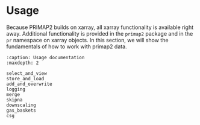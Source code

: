 # Usage
Because PRIMAP2 builds on xarray, all xarray functionality is available
right away.
Additional functionality is provided in the `primap2` package and
in the `pr` namespace on xarray objects.
In this section, we will show the fundamentals of how to work with primap2 data.


```{toctree}
:caption: Usage documentation
:maxdepth: 2

select_and_view
store_and_load
add_and_overwrite
logging
merge
skipna
downscaling
gas_baskets
csg
```
